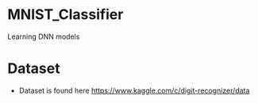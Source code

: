 # MNIST_Classifier
Learning DNN models 

# Dataset
- Dataset is found here https://www.kaggle.com/c/digit-recognizer/data
